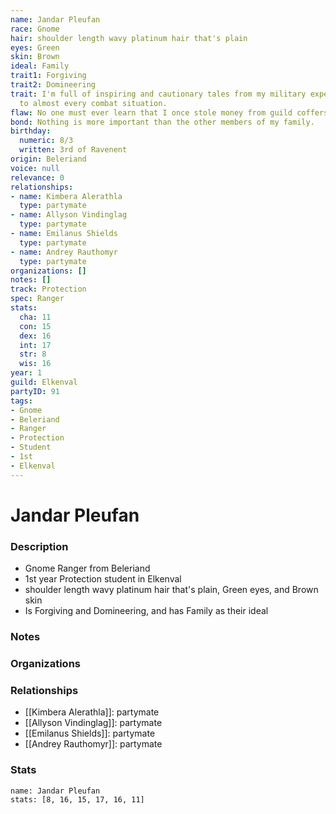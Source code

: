 ```yaml
---
name: Jandar Pleufan
race: Gnome
hair: shoulder length wavy platinum hair that's plain
eyes: Green
skin: Brown
ideal: Family
trait1: Forgiving
trait2: Domineering
trait: I'm full of inspiring and cautionary tales from my military experience relevant
  to almost every combat situation.
flaw: No one must ever learn that I once stole money from guild coffers.
bond: Nothing is more important than the other members of my family.
birthday:
  numeric: 8/3
  written: 3rd of Ravenent
origin: Beleriand
voice: null
relevance: 0
relationships:
- name: Kimbera Alerathla
  type: partymate
- name: Allyson Vindinglag
  type: partymate
- name: Emilanus Shields
  type: partymate
- name: Andrey Rauthomyr
  type: partymate
organizations: []
notes: []
track: Protection
spec: Ranger
stats:
  cha: 11
  con: 15
  dex: 16
  int: 17
  str: 8
  wis: 16
year: 1
guild: Elkenval
partyID: 91
tags:
- Gnome
- Beleriand
- Ranger
- Protection
- Student
- 1st
- Elkenval
---
```

# Jandar Pleufan
### Description
- Gnome Ranger from Beleriand
- 1st year Protection student in Elkenval
- shoulder length wavy platinum hair that's plain, Green eyes, and Brown skin
- Is Forgiving and Domineering, and has Family as their ideal

### Notes

### Organizations

### Relationships
- [[Kimbera Alerathla]]: partymate
- [[Allyson Vindinglag]]: partymate
- [[Emilanus Shields]]: partymate
- [[Andrey Rauthomyr]]: partymate

### Stats
```statblock
name: Jandar Pleufan
stats: [8, 16, 15, 17, 16, 11]
```